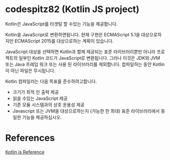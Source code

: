 # codespitz82 (Kotlin JS project)
Kotlin은 JavaScript를 타겟팅 할 수있는 기능을 제공합니다.

Kotlin을 JavaScript로 변환하면됩니다. 현재 구현은 ECMAScript 5.1을 대상으로하지만 ECMAScript 2015를 대상으로하는 계획이 있습니다.

JavaScript 대상을 선택하면 Kotlin과 함께 제공되는 표준 라이브러리뿐만 아니라 프로젝트의 일부인 Kotlin 코드가 JavaScript로 변환됩니다. 
그러나 이것은 JDK와 JVM 또는 Java 프레임 워크 또는 사용 된 라이브러리를 제외합니다. 컴파일하는 동안 Kotlin이 아닌 파일은 무시됩니다.

Kotlin 컴파일러는 다음 목표를 준수하려고합니다.

- 크기가 최적 인 출력 제공
- 읽을 수있는 JavaScript 제공
- 기존 모듈 시스템과의 상호 운용성 제공
- Javascript 또는 JVM을 대상으로하는지 (가능한 한 최대) 표준 라이브러리에서 동일한 기능을 제공하십시오.


# References
[Kotlin js Reference](https://kotlinlang.org/docs/tutorials/javascript/getting-started-gradle/getting-started-with-gradle.html)
